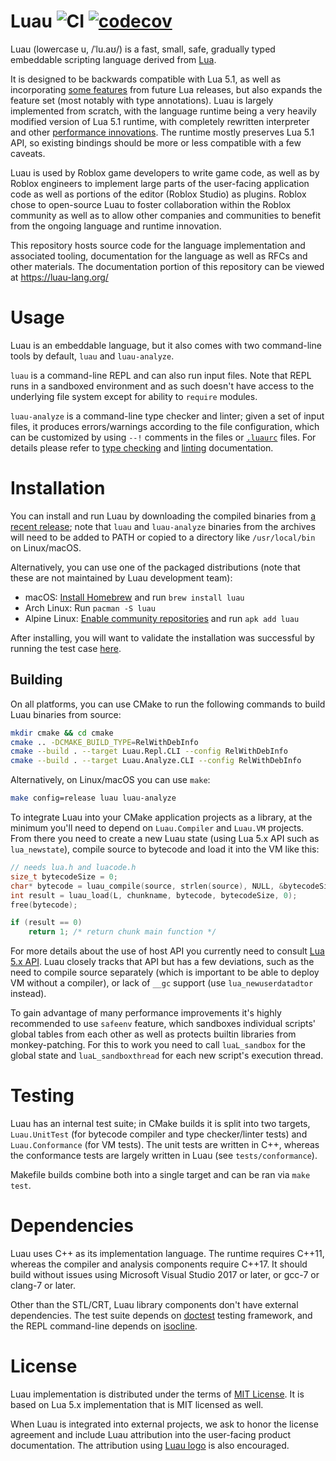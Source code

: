 Luau ![CI](https://github.com/Roblox/luau/workflows/build/badge.svg) [![codecov](https://codecov.io/gh/Roblox/luau/branch/master/graph/badge.svg?token=S3U44WN416)](https://codecov.io/gh/Roblox/luau)
====

Luau (lowercase u, /ˈlu.aʊ/) is a fast, small, safe, gradually typed embeddable scripting language derived from [Lua](https://lua.org).

It is designed to be backwards compatible with Lua 5.1, as well as incorporating [some features](https://luau-lang.org/compatibility) from future Lua releases, but also expands the feature set (most notably with type annotations). Luau is largely implemented from scratch, with the language runtime being a very heavily modified version of Lua 5.1 runtime, with completely rewritten interpreter and other [performance innovations](https://luau-lang.org/performance). The runtime mostly preserves Lua 5.1 API, so existing bindings should be more or less compatible with a few caveats.

Luau is used by Roblox game developers to write game code, as well as by Roblox engineers to implement large parts of the user-facing application code as well as portions of the editor (Roblox Studio) as plugins. Roblox chose to open-source Luau to foster collaboration within the Roblox community as well as to allow other companies and communities to benefit from the ongoing language and runtime innovation.

This repository hosts source code for the language implementation and associated tooling, documentation for the language as well as RFCs and other materials. The documentation portion of this repository can be viewed at https://luau-lang.org/

# Usage

Luau is an embeddable language, but it also comes with two command-line tools by default, `luau` and `luau-analyze`.

`luau` is a command-line REPL and can also run input files. Note that REPL runs in a sandboxed environment and as such doesn't have access to the underlying file system except for ability to `require` modules.

`luau-analyze` is a command-line type checker and linter; given a set of input files, it produces errors/warnings according to the file configuration, which can be customized by using `--!` comments in the files or [`.luaurc`](https://github.com/Roblox/luau/blob/master/rfcs/config-luaurc.md) files. For details please refer to [type checking]( https://luau-lang.org/typecheck) and [linting](https://luau-lang.org/lint) documentation.

# Installation

You can install and run Luau by downloading the compiled binaries from [a recent release](https://github.com/Roblox/luau/releases); note that `luau` and `luau-analyze` binaries from the archives will need to be added to PATH or copied to a directory like `/usr/local/bin` on Linux/macOS.

Alternatively, you can use one of the packaged distributions (note that these are not maintained by Luau development team):

- macOS: [Install Homebrew](https://docs.brew.sh/Installation) and run `brew install luau`
- Arch Linux: Run `pacman -S luau`
- Alpine Linux: [Enable community repositories](https://wiki.alpinelinux.org/w/index.php?title=Enable_Community_Repository) and run `apk add luau`

After installing, you will want to validate the installation was successful by running the test case [here](https://luau-lang.org/getting-started).

## Building

On all platforms, you can use CMake to run the following commands to build Luau binaries from source:

```sh
mkdir cmake && cd cmake
cmake .. -DCMAKE_BUILD_TYPE=RelWithDebInfo
cmake --build . --target Luau.Repl.CLI --config RelWithDebInfo
cmake --build . --target Luau.Analyze.CLI --config RelWithDebInfo
```

Alternatively, on Linux/macOS you can use `make`:

```sh
make config=release luau luau-analyze
```

To integrate Luau into your CMake application projects as a library, at the minimum you'll need to depend on `Luau.Compiler` and `Luau.VM` projects. From there you need to create a new Luau state (using Lua 5.x API such as `lua_newstate`), compile source to bytecode and load it into the VM like this:

```cpp
// needs lua.h and luacode.h
size_t bytecodeSize = 0;
char* bytecode = luau_compile(source, strlen(source), NULL, &bytecodeSize);
int result = luau_load(L, chunkname, bytecode, bytecodeSize, 0);
free(bytecode);

if (result == 0)
    return 1; /* return chunk main function */
```

For more details about the use of host API you currently need to consult [Lua 5.x API](https://www.lua.org/manual/5.1/manual.html#3). Luau closely tracks that API but has a few deviations, such as the need to compile source separately (which is important to be able to deploy VM without a compiler), or lack of `__gc` support (use `lua_newuserdatadtor` instead).

To gain advantage of many performance improvements it's highly recommended to use `safeenv` feature, which sandboxes individual scripts' global tables from each other as well as protects builtin libraries from monkey-patching. For this to work you need to call `luaL_sandbox` for the global state and `luaL_sandboxthread` for each new script's execution thread.

# Testing

Luau has an internal test suite; in CMake builds it is split into two targets, `Luau.UnitTest` (for bytecode compiler and type checker/linter tests) and `Luau.Conformance` (for VM tests). The unit tests are written in C++, whereas the conformance tests are largely written in Luau (see `tests/conformance`).

Makefile builds combine both into a single target and can be ran via `make test`.

# Dependencies

Luau uses C++ as its implementation language. The runtime requires C++11, whereas the compiler and analysis components require C++17. It should build without issues using Microsoft Visual Studio 2017 or later, or gcc-7 or clang-7 or later.

Other than the STL/CRT, Luau library components don't have external dependencies. The test suite depends on [doctest](https://github.com/onqtam/doctest) testing framework, and the REPL command-line depends on [isocline](https://github.com/daanx/isocline).

# License

Luau implementation is distributed under the terms of [MIT License](https://github.com/Roblox/luau/blob/master/LICENSE.txt). It is based on Lua 5.x implementation that is MIT licensed as well.

When Luau is integrated into external projects, we ask to honor the license agreement and include Luau attribution into the user-facing product documentation. The attribution using [Luau logo](https://github.com/Roblox/luau/blob/master/docs/logo.svg) is also encouraged.
